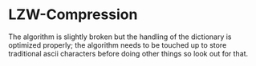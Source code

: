 # LZW-Compression
The algorithm is slightly broken but the handling of the dictionary is optimized properly; the algorithm needs to be touched up to store traditional ascii characters before doing other things so look out for that.

